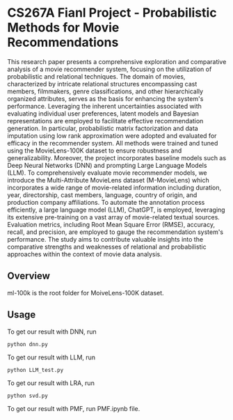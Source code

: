 # CS267A Fianl Project - Probabilistic Methods for Movie Recommendations

This research paper presents a comprehensive exploration and comparative analysis of a movie recommender system, focusing on the utilization of probabilistic and relational techniques. The domain of movies, characterized by intricate relational structures encompassing cast members, filmmakers, genre classifications, and other hierarchically organized attributes, serves as the basis for enhancing the system's performance. Leveraging the inherent uncertainties associated with evaluating individual user preferences, latent models and Bayesian representations are employed to facilitate effective recommendation generation. In particular, probabilistic matrix factorization and data imputation using low rank approximation were adopted and evaluated for efficacy in the recommender system. All methods were trained and tuned using the MovieLens-100K dataset to ensure robustness and generalizability. Moreover, the project incorporates baseline models such as Deep Neural Networks (DNN) and prompting Large Language Models (LLM). To comprehensively evaluate movie recommender models, we introduce the Multi-Attribute MovieLens dataset (M-MovieLens) which incorporates a wide range of movie-related information including duration, year, directorship, cast members, language, country of origin, and production company affiliations. To automate the annotation process efficiently, a large language model (LLM), ChatGPT, is employed, leveraging its extensive pre-training on a vast array of movie-related textual sources. Evaluation metrics, including Root Mean Square Error (RMSE), accuracy, recall, and precision, are employed to gauge the recommendation system's performance. The study aims to contribute valuable insights into the comparative strengths and weaknesses of relational and probabilistic approaches within the context of movie data analysis.

## Overview

ml-100k is the root folder for MoiveLens-100K dataset.

## Usage
To get our result with DNN, run
```
python dnn.py
```
To get our result with LLM, run
```
python LLM_test.py
```
To get our result with LRA, run
```
python svd.py
```
To get our result with PMF, run PMF.ipynb file.


